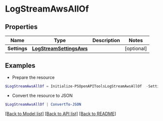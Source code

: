 # LogStreamAwsAllOf
## Properties

Name | Type | Description | Notes
------------ | ------------- | ------------- | -------------
**Settings** | [**LogStreamSettingsAws**](LogStreamSettingsAws.md) |  | [optional] 

## Examples

- Prepare the resource
```powershell
$LogStreamAwsAllOf = Initialize-PSOpenAPIToolsLogStreamAwsAllOf  -Settings null
```

- Convert the resource to JSON
```powershell
$LogStreamAwsAllOf | ConvertTo-JSON
```

[[Back to Model list]](../README.md#documentation-for-models) [[Back to API list]](../README.md#documentation-for-api-endpoints) [[Back to README]](../README.md)

